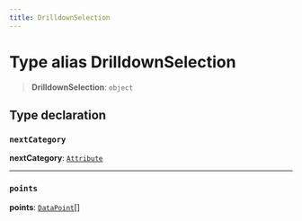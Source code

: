 ```yaml
---
title: DrilldownSelection
---
```


# Type alias DrilldownSelection

> **DrilldownSelection**: `object`

## Type declaration

### `nextCategory`

**nextCategory**: [`Attribute`](../../sdk-data/interfaces/interface.Attribute.md)

***

### `points`

**points**: [`DataPoint`](type-alias.DataPoint.md)[]
